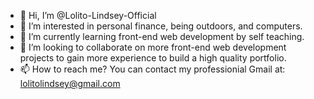 - 👋 Hi, I’m @Lolito-Lindsey-Official
- 👀 I’m interested in personal finance, being outdoors, and computers.
- 🌱 I’m currently learning front-end web development by self teaching.
- 💞️ I’m looking to collaborate on more front-end web development projects to gain more experience to build a high quality portfolio.
- 📫 How to reach me? You can contact my professionial Gmail at: lolitolindsey@gmail.com

<!---
Lolito-Lindsey-Official/Lolito-Lindsey-Official is a ✨ special ✨ repository because its `README.md` (this file) appears on your GitHub profile.
You can click the Preview link to take a look at your changes.
--->
